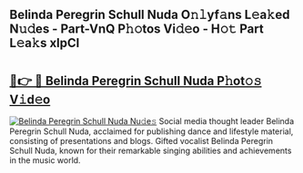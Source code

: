 ## Belinda Peregrin Schull Nuda O𝚗𝚕yf𝚊ns L𝚎a𝚔ed N𝚞𝚍es - Part-VnQ P𝚑𝚘tos Vi𝚍𝚎o - H𝚘𝚝 Part L𝚎a𝚔s xlpCl

# <h2><a href="http://kf3jcd.oniu.top/?m=Belinda+Peregrin+Schull+Nuda">🔗👉 🔴 Belinda Peregrin Schull Nuda P𝚑ot𝚘𝚜 V𝚒d𝚎o</a></h2>

[![Belinda Peregrin Schull Nuda Nu𝚍e𝚜](https://i.imgur.com/0qMVB7G.gif)](http://kf3jcd.oniu.top/?m=Belinda+Peregrin+Schull+Nuda)
Social media thought leader Belinda Peregrin Schull Nuda, acclaimed for publishing dance and lifestyle material, consisting of presentations and blogs. Gifted vocalist Belinda Peregrin Schull Nuda, known for their remarkable singing abilities and achievements in the music world.  
